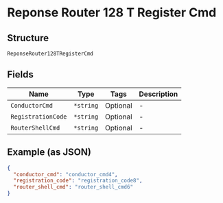 
# Reponse Router 128 T Register Cmd

## Structure

`ReponseRouter128TRegisterCmd`

## Fields

| Name | Type | Tags | Description |
|  --- | --- | --- | --- |
| `ConductorCmd` | `*string` | Optional | - |
| `RegistrationCode` | `*string` | Optional | - |
| `RouterShellCmd` | `*string` | Optional | - |

## Example (as JSON)

```json
{
  "conductor_cmd": "conductor_cmd4",
  "registration_code": "registration_code8",
  "router_shell_cmd": "router_shell_cmd6"
}
```

